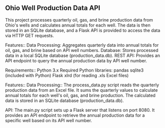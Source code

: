 
Ohio Well Production Data API
------------------------------------
This project processes quarterly oil, gas, and brine production data from Ohio's wells and calculates annual totals for each well. The data is then stored in an SQLite database, and a Flask API is provided to access the data via HTTP GET requests.

Features::
Data Processing: Aggregates quarterly data into annual totals for oil, gas, and brine based on API well numbers.
Database: Stores processed data in a local SQLite database (production_data.db).
REST API: Provides an API endpoint to query the annual production data by API well number.

Requirements::
Python 3.x
Required Python libraries:
pandas
sqlite3 (included with Python)
Flask
xlrd (for reading .xls Excel files)

Features::
Data Processing::
The process_data.py script reads the quarterly production data from an Excel file.
It sums the quarterly values to calculate annual totals for each well's oil, gas, and brine production.
The calculated data is stored in an SQLite database (production_data.db).

API:
The main.py script sets up a Flask server that listens on port 8080.
It provides an API endpoint to retrieve the annual production data for a specific well based on its API well number.

